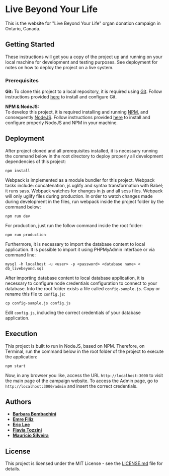 # Live Beyond Your Life

This is the website for "Live Beyond Your Life" organ donation campaign in Ontario, Canada.

## Getting Started

These instructions will get you a copy of the project up and running on your local machine for development and testing purposes. See deployment for notes on how to deploy the project on a live system.

### Prerequisites

**Git:**
To clone this project to a local repository, it is required using [Git](https://git-scm.com/). Follow instructions provided [here](https://git-scm.com/downloads) to install and configure Git.

**NPM & NodeJS:**    
To develop this project, it is required installing and running [NPM](https://www.npmjs.com/), and consequently [NodeJS](https://nodejs.org/en/). Follow instructions provided [here](https://nodejs.org/en/download/) to install and configure properly NodeJS and NPM in your machine.

## Deployment

After project cloned and all prerequisites installed, it is necessary running the command below in the root directory to deploy properly all development dependencies of this project:

```
npm install
```

Webpack is implemented as a module bundler for this project. Webpack tasks include: concatenation, js uglify and syntax transformation with Babel; it runs sass. Webpack watches for changes in js and all scss files. Webpack will only uglify files during production. In order to watch changes made during development in the files, run webpack inside the project folder by the command below:

```npm run dev```

For production, just run the follow command inside the root folder:

```npm run production```

Furthermore, it is necessary to import the database content to local application. It is possible to import it using PHPMyAdmin interface or via command line:

```
mysql -h localhost -u <user> -p <password> <database name> < db_livebeyond.sql
```

After importing database content to local database application, it is necessary to configure node credentials configuration to connect to your database. Into the root folder exists a file called <code>config-sample.js</code>. Copy or rename this file to <code>config.js</code>:

```
cp config-sample.js config.js
```

Edit <code>config.js</code>, including the correct credentials of your database application.

## Execution

This project is built to run in NodeJS, based on NPM. Therefore, on Terminal, run the command below in the root folder of the project to execute the application:

```
npm start
```

Now, in any browser you like, access the URL `http://localhost:3000` to visit the main page of the campaign website. To access the Admin page, go to `http://localhost:3000/admin` and insert the correct credentials.

## Authors

* [**Barbara Bombachini**](https://github.com/bbombachini)  
* [**Emre Filiz**](https://github.com/emrefiliz)  
* [**Eric Lee**](https://github.com/elee378)  
* [**Flavia Tozzini**](https://github.com/f-tozzini)  
* [**Mauricio Silveira**](https://github.com/maursilveira)  

## License

This project is licensed under the MIT License - see the [LICENSE.md](LICENSE.md) file for details.
